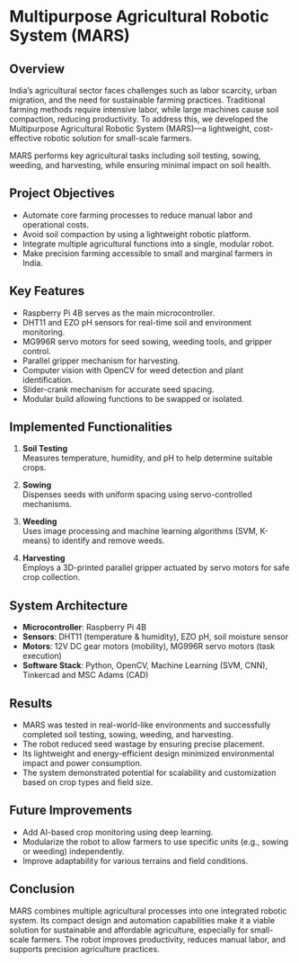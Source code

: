 
# Multipurpose Agricultural Robotic System (MARS)

## Overview

India’s agricultural sector faces challenges such as labor scarcity, urban migration, and the need for sustainable farming practices. Traditional farming methods require intensive labor, while large machines cause soil compaction, reducing productivity. To address this, we developed the Multipurpose Agricultural Robotic System (MARS)—a lightweight, cost-effective robotic solution for small-scale farmers.

MARS performs key agricultural tasks including soil testing, sowing, weeding, and harvesting, while ensuring minimal impact on soil health.

## Project Objectives

- Automate core farming processes to reduce manual labor and operational costs.
- Avoid soil compaction by using a lightweight robotic platform.
- Integrate multiple agricultural functions into a single, modular robot.
- Make precision farming accessible to small and marginal farmers in India.

## Key Features

- Raspberry Pi 4B serves as the main microcontroller.
- DHT11 and EZO pH sensors for real-time soil and environment monitoring.
- MG996R servo motors for seed sowing, weeding tools, and gripper control.
- Parallel gripper mechanism for harvesting.
- Computer vision with OpenCV for weed detection and plant identification.
- Slider-crank mechanism for accurate seed spacing.
- Modular build allowing functions to be swapped or isolated.

## Implemented Functionalities

1. **Soil Testing**  
   Measures temperature, humidity, and pH to help determine suitable crops.

2. **Sowing**  
   Dispenses seeds with uniform spacing using servo-controlled mechanisms.

3. **Weeding**  
   Uses image processing and machine learning algorithms (SVM, K-means) to identify and remove weeds.

4. **Harvesting**  
   Employs a 3D-printed parallel gripper actuated by servo motors for safe crop collection.

## System Architecture

- **Microcontroller**: Raspberry Pi 4B  
- **Sensors**: DHT11 (temperature & humidity), EZO pH, soil moisture sensor  
- **Motors**: 12V DC gear motors (mobility), MG996R servo motors (task execution)  
- **Software Stack**: Python, OpenCV, Machine Learning (SVM, CNN), Tinkercad and MSC Adams (CAD)

## Results

- MARS was tested in real-world-like environments and successfully completed soil testing, sowing, weeding, and harvesting.
- The robot reduced seed wastage by ensuring precise placement.
- Its lightweight and energy-efficient design minimized environmental impact and power consumption.
- The system demonstrated potential for scalability and customization based on crop types and field size.

## Future Improvements

- Add AI-based crop monitoring using deep learning.
- Modularize the robot to allow farmers to use specific units (e.g., sowing or weeding) independently.
- Improve adaptability for various terrains and field conditions.

## Conclusion

MARS combines multiple agricultural processes into one integrated robotic system. Its compact design and automation capabilities make it a viable solution for sustainable and affordable agriculture, especially for small-scale farmers. The robot improves productivity, reduces manual labor, and supports precision agriculture practices.
